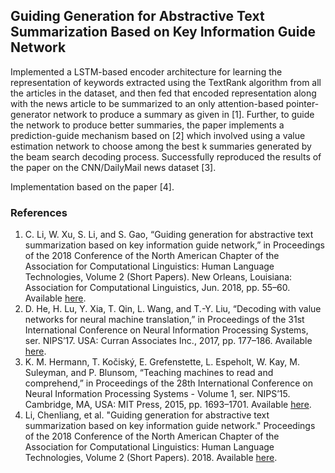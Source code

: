 ## Guiding Generation for Abstractive Text Summarization Based on Key Information Guide Network

Implemented a LSTM-based encoder architecture for learning the representation of keywords extracted using the TextRank
algorithm from all the articles in the dataset, and then fed that encoded representation along with the news article to
be summarized to an only attention-based pointer-generator network to produce a summary as given in [1]. Further,
to guide the network to produce better summaries, the paper implements a prediction-guide mechanism based on [2]
which involved using a value estimation network to choose among the best k summaries generated by the beam search
decoding process. Successfully reproduced the results of the paper on the CNN/DailyMail news dataset [3].


Implementation based on the paper [4].

### References
1. C. Li, W. Xu, S. Li, and S. Gao, “Guiding generation for abstractive text summarization based on key information guide network,” in
Proceedings of the 2018 Conference of the North American Chapter of the Association for Computational Linguistics: Human Language
Technologies, Volume 2 (Short Papers). New Orleans, Louisiana: Association for Computational Linguistics, Jun. 2018, pp. 55–60. Available <a href="https://www.aclweb.org/anthology/N18-2009">here</a>.
2. D. He, H. Lu, Y. Xia, T. Qin, L. Wang, and T.-Y. Liu, “Decoding with value networks for neural machine translation,” in Proceedings of
the 31st International Conference on Neural Information Processing Systems, ser. NIPS’17. USA: Curran Associates Inc., 2017, pp.
  177–186. Available <a href="http://dl.acm.org/citation.cfm?id=3294771.3294788">here</a>.
3. K. M. Hermann, T. Kočiský, E. Grefenstette, L. Espeholt, W. Kay, M. Suleyman, and P. Blunsom, “Teaching machines to read and
comprehend,” in Proceedings of the 28th International Conference on Neural Information Processing Systems - Volume 1, ser. NIPS’15.
Cambridge, MA, USA: MIT Press, 2015, pp. 1693–1701. Available <a href="http://dl.acm.org/citation.cfm?id=2969239.2969428">here</a>.
4. Li, Chenliang, et al. "Guiding generation for abstractive text summarization based on key information guide network." Proceedings of the 2018 Conference of the North American Chapter of the Association for Computational Linguistics: Human Language Technologies, Volume 2 (Short Papers). 2018. Available  <a href="https://www.aclweb.org/anthology/N18-2009.pdf">here</a>.
